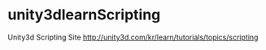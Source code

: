 # unity3dlearnScripting
Unity3d Scripting Site http://unity3d.com/kr/learn/tutorials/topics/scripting

